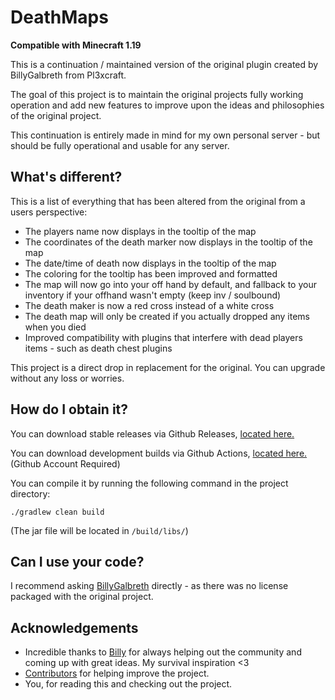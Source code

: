 # DeathMaps

**Compatible with Minecraft 1.19**

This is a continuation / maintained version of the original plugin created by BillyGalbreth from Pl3xcraft.

The goal of this project is to maintain the original projects fully working operation and add new features to improve upon the ideas
and philosophies of the original project.

This continuation is entirely made in mind for my own personal server - but should be fully operational and usable for any server.

## What's different?

This is a list of everything that has been altered from the original from a users perspective:
* The players name now displays in the tooltip of the map
* The coordinates of the death marker now displays in the tooltip of the map
* The date/time of death now displays in the tooltip of the map
* The coloring for the tooltip has been improved and formatted
* The map will now go into your off hand by default, and fallback to your inventory if your offhand wasn't empty (keep inv / soulbound)
* The death maker is now a red cross instead of a white cross
* The death map will only be created if you actually dropped any items when you died
* Improved compatibility with plugins that interfere with dead players items - such as death chest plugins

This project is a direct drop in replacement for the original. You can upgrade without any loss or worries.

## How do I obtain it?

You can download stable releases via Github Releases, [located here.](https://github.com/Puremin0rez/DeathMaps/releases)

You can download development builds via Github Actions, [located here.](https://github.com/Puremin0rez/DeathMaps/actions?query=branch%3Amaster+is%3Asuccess) (Github Account Required)

You can compile it by running the following command in the project directory:

```
./gradlew clean build
```

(The jar file will be located in `/build/libs/`)

## Can I use your code?

I recommend asking [BillyGalbreth](https://github.com/BillyGalbreath) directly - as there was no license packaged with the original project.

## Acknowledgements

* Incredible thanks to [Billy](https://github.com/BillyGalbreath) for always helping out the community and coming up with great ideas. My survival inspiration <3
* [Contributors](https://github.com/Puremin0rez/DeathMaps/graphs/contributors) for helping improve the project.
* You, for reading this and checking out the project.
